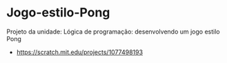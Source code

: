 # Jogo-estilo-Pong
Projeto da unidade: Lógica de programação: desenvolvendo um jogo estilo Pong
- https://scratch.mit.edu/projects/1077498193

